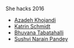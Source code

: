 She hacks 2016


<ul>
<li>
<a href ="https://au.linkedin.com/in/azadeh-khojandi-ba441b3">Azadeh Khojandi</a>
</li>
<li>
<a href ="https://au.linkedin.com/in/kaschmi">Katrin Schmidt</a>
</li>
<li>
<a href="https://au.linkedin.com/in/bhuvanatn"> Bhuvana Tabatahalli</a>
</li>
<li>
  <a href="https://au.linkedin.com/in/sushvi">Sushvi Narain Pandey</a>
</li>

</ul>
